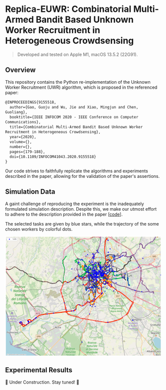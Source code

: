 # Replica-EUWR: Combinatorial Multi-Armed Bandit Based Unknown Worker Recruitment in Heterogeneous Crowdsensing

> Developed and tested on Apple M1, macOS 13.5.2 (22G91).

## Overview

This repository contains the Python re-implementation of the Unknown Worker Recruitment (UWR) algorithm, which is proposed in the referenced paper:

```
@INPROCEEDINGS{9155518,
  author={Gao, Guoju and Wu, Jie and Xiao, Mingjun and Chen, Guoliang},
  booktitle={IEEE INFOCOM 2020 - IEEE Conference on Computer Communications}, 
  title={Combinatorial Multi-Armed Bandit Based Unknown Worker Recruitment in Heterogeneous Crowdsensing}, 
  year={2020},
  volume={},
  number={},
  pages={179-188},
  doi={10.1109/INFOCOM41043.2020.9155518}
}
```

Our code strives to faithfully replicate the algorithms and experiments described in the paper, allowing for the validation of the paper's assertions.

## Simulation Data

A gaint challenge of reproducing the experiment is the inadequately formulated simulation description. Despite this, we make our utmost effort to adhere to the description provided in the paper [[code](./processor.ipynb)].

The selected tasks are given by blue stars, while the trajectory of the some chosen workers by colorful dots.

![workers](./dataset/2014-02-14.workers.png)

<!-- ## Experimental Results

The replicated experimental results are illustrated in the figure below:

![Replicated Experimental Results](fig.jpg) 

## Issues

For bugs, questions, or discussions, please use the issues section of this repository.

## Contributions

We welcome contributions to enhance the accuracy of replication. Fork the repository, commit your changes, and make a
pull request.-->

## Experimental Results
🚧 Under Construction. Stay tuned! 🚀
